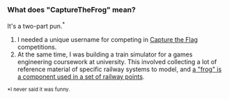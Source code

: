 ### What does "CaptureTheFrog" mean?

It's a two-part pun.<sup>*</sup>

1. I needed a unique username for competing in [Capture the Flag](https://en.wikipedia.org/wiki/Capture_the_flag_(cybersecurity)) competitions.
2. At the same time,  I was building a train simulator for a games engineering coursework at university. This involved collecting a lot of reference material of specific railway systems to model, and [a "frog" is a component used in a set of railway points](https://en.wikipedia.org/wiki/Railroad_switch#Crossing_(frog_or_common_crossing)).

<sub>*I never said it was funny.</sub>